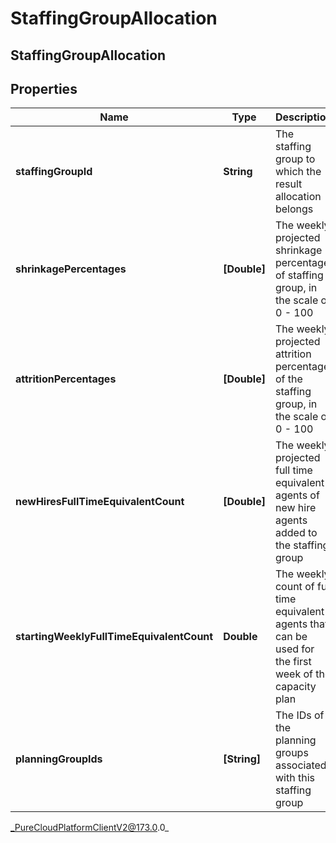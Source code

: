 # StaffingGroupAllocation

## StaffingGroupAllocation

## Properties

|Name | Type | Description | Notes|
|------------ | ------------- | ------------- | -------------|
| **staffingGroupId** | **String** | The staffing group to which the result allocation belongs | |
| **shrinkagePercentages** | **[Double]** | The weekly projected shrinkage percentage of staffing group, in the scale of 0 - 100 | |
| **attritionPercentages** | **[Double]** | The weekly projected attrition percentage of the staffing group, in the scale of 0 - 100 | |
| **newHiresFullTimeEquivalentCount** | **[Double]** | The weekly projected full time equivalent agents of new hire agents added to the staffing group | [optional] |
| **startingWeeklyFullTimeEquivalentCount** | **Double** | The weekly count of full time equivalent agents that can be used for the first week of the capacity plan | |
| **planningGroupIds** | **[String]** | The IDs of the planning groups associated with this staffing group | [optional] |



_PureCloudPlatformClientV2@173.0.0_
